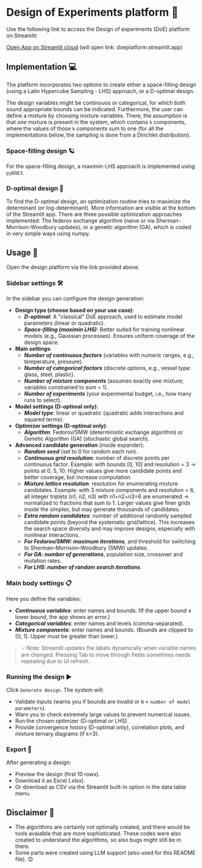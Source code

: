 # Design of Experiments platform 🚀

Use the following link to access the Design of experiments (DoE) platform on Streamlit:

[Open App on Streamlit cloud](https://doeplatform.streamlit.app/) (will open link: doeplatform.streamlit.app)

## Implementation 💻
The platform incorporates two options to create either a space-filling design (using a Latin Hypercube Sampling - LHS) approach, or a D-optimal design. 

The design variables might be continouos or categorical, for which both sound appropriate bounds can be indicated.
Furthermore, the user can define a mixture by choosing mixture variables. There, the assumption is that *one* mixture is present in the system, which contains `k` components, where the values of those `k` components sum to one (for all the implementations below, the sampling is done from a Dirichlet distribution).

### Space-filling design 🪐
For the space-filling design, a maximin-LHS approach is implemented using `pyDOE3`. 

### D-optimal design 🌄
To find the D-optimal design, an optimization routine tries to maximize the determinant (or log-determinant). More information are visible at the bottom of the Streamlit app. There are three possible optimization approaches implemented: The federov exchange algorithm (naive or via Sherman-Morrison-Woodbury updates), or a genetic algorithm (GA), which is coded in very simple ways using numpy. 

## Usage 🎺
Open the design platform via the link provided above.

### Sidebar settings 🛠️
In the sidebar you can configure the design generation:

- **Design type (choose based on your use case)**:
    - ***D-optimal***: A "classical" DoE approach, used to estimate model parameters (linear or quadratic).
    - ***Space-filling (maximin LHS)***: Better suited for training nonlinear models (e.g., Gaussian processes). Ensures uniform coverage of the design space.
- **Main settings**:
    - ***Number of continuous factors*** (variables with numeric ranges, e.g., temperature, pressure).
    - ***Number of categorical factors*** (discrete options, e.g., vessel type: glass, steel, plastic).
    - ***Number of mixture components*** (assumes exactly one mixture; variables constrained to sum = 1).
    - ***Number of experiments*** (your experimental budget, i.e., how many runs to select).
- **Model settings (D-optimal only)**:
    - ***Model type***: linear or quadratic (quadratic adds interactions and squared terms).
- **Optimizer settings (D-optimal only)**:
    - ***Algorithm***: Fedorov/SMW (deterministic exchange algorithm) or Genetic Algorithm (GA) (stochastic global search).
- **Advanced candidate generation** (inside expander):
    - ***Random seed*** (set to 0 for random each run).
    - ***Continuous grid resolution***: number of discrete points per continuous factor. Example: with bounds [0, 10] and resolution = 3 → points at 0, 5, 10. Higher values give more candidate points and better coverage, but increase computation.
    - ***Mixture lattice resolution***: resolution for enumerating mixture candidates. Example: with 3 mixture components and resolution = 6, all integer triplets (n1, n2, n3) with n1+n2+n3=6 are enumerated → normalized to fractions that sum to 1. Larger values give finer grids inside the simplex, but may generate thousands of candidates.
    - ***Extra random candidates***: number of additional randomly sampled candidate points (beyond the systematic grid/lattice). This increases the search space diversity and may improve designs, especially with nonlinear interactions.
    - ***For Fedorov/SMW: maximum iterations***, and threshold for switching to Sherman–Morrison–Woodbury (SMW) updates.
    - ***For GA: number of generations***, population size, crossover and mutation rates.
    - ***For LHS: number of random search iterations***.

### Main body settings 📋
Here you define the variables:
- ***Continuous variables***: enter names and bounds. (If the upper bound ≤ lower bound, the app shows an error.)
- ***Categorical variables***: enter names and levels (comma-separated).
- ***Mixture components***: enter names and bounds. (Bounds are clipped to [0, 1]. Upper must be greater than lower.)

> 💡 Note: Streamlit updates the labels dynamically when variable names are changed. Pressing Tab to move through fields sometimes needs repeating due to UI refresh.

### Running the design ▶️
Click `Generate design`. The system will:

- Validate inputs (warns you if bounds are invalid or `N` < `number of model parameters`).
- Warn you to check extremely large values to prevent numerical issues.
- Run the chosen optimizer (D-optimal or LHS).
- Provide convergence history (D-optimal only), correlation plots, and mixture ternary diagrams (if `k`=3).

### Export 📂
After generating a design:

- Preview the design (first 10 rows).
- Download it as Excel (.xlsx).
- Or download as CSV via the Streamlit built-in option in the data table menu.


## Disclaimer 🚧
- The algorithms are certainly not optimally created, and there would be tools avaialble that are more sophisticated. These codes were also created to understand the algorithms, so also bugs might still be in there. 
- Some parts were created using LLM support (also used for this README file). 😊



